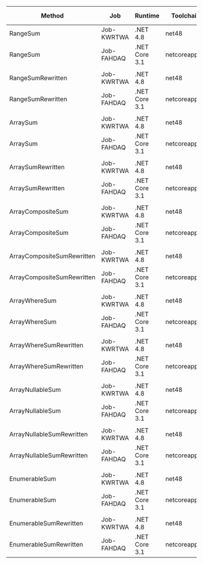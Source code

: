 
|                     Method |        Job |       Runtime |    Toolchain |         Mean |     Error |    StdDev |       Median | Ratio | RatioSD |  Gen 0 | Gen 1 | Gen 2 | Allocated |
|--------------------------- |----------- |-------------- |------------- |-------------:|----------:|----------:|-------------:|------:|--------:|-------:|------:|------:|----------:|
|                   RangeSum | Job-KWRTWA |      .NET 4.8 |        net48 |   4,818.3 ns |  52.79 ns |  49.38 ns |   4,816.0 ns |  1.00 |    0.00 | 0.0076 |     - |     - |      48 B |
|                   RangeSum | Job-FAHDAQ | .NET Core 3.1 | netcoreapp31 |   3,521.3 ns |   7.43 ns |   6.59 ns |   3,519.6 ns |  0.73 |    0.01 | 0.0076 |     - |     - |      40 B |
|                            |            |               |              |              |           |           |              |       |         |        |       |       |           |
|          RangeSumRewritten | Job-KWRTWA |      .NET 4.8 |        net48 |     716.8 ns |   1.16 ns |   1.03 ns |     717.1 ns |  1.00 |    0.00 |      - |     - |     - |         - |
|          RangeSumRewritten | Job-FAHDAQ | .NET Core 3.1 | netcoreapp31 |     717.6 ns |   1.82 ns |   1.70 ns |     716.9 ns |  1.00 |    0.00 |      - |     - |     - |         - |
|                            |            |               |              |              |           |           |              |       |         |        |       |       |           |
|                   ArraySum | Job-KWRTWA |      .NET 4.8 |        net48 |   4,499.2 ns |  20.22 ns |  18.92 ns |   4,491.8 ns |  1.00 |    0.00 | 0.0076 |     - |     - |      32 B |
|                   ArraySum | Job-FAHDAQ | .NET Core 3.1 | netcoreapp31 |   3,740.7 ns |   5.71 ns |   5.06 ns |   3,740.4 ns |  0.83 |    0.00 | 0.0076 |     - |     - |      32 B |
|                            |            |               |              |              |           |           |              |       |         |        |       |       |           |
|          ArraySumRewritten | Job-KWRTWA |      .NET 4.8 |        net48 |     528.8 ns |   2.86 ns |   2.53 ns |     528.1 ns |  1.00 |    0.00 |      - |     - |     - |         - |
|          ArraySumRewritten | Job-FAHDAQ | .NET Core 3.1 | netcoreapp31 |     526.8 ns |   1.02 ns |   0.90 ns |     526.6 ns |  1.00 |    0.01 |      - |     - |     - |         - |
|                            |            |               |              |              |           |           |              |       |         |        |       |       |           |
|          ArrayCompositeSum | Job-KWRTWA |      .NET 4.8 |        net48 | 149,912.8 ns | 892.25 ns | 834.61 ns | 149,775.8 ns |  1.00 |    0.00 | 3.9063 |     - |     - |   16602 B |
|          ArrayCompositeSum | Job-FAHDAQ | .NET Core 3.1 | netcoreapp31 |  16,152.5 ns |  68.66 ns |  60.86 ns |  16,135.3 ns |  0.11 |    0.00 | 2.3499 |     - |     - |    9888 B |
|                            |            |               |              |              |           |           |              |       |         |        |       |       |           |
| ArrayCompositeSumRewritten | Job-KWRTWA |      .NET 4.8 |        net48 |     314.2 ns |   0.66 ns |   0.62 ns |     314.2 ns |  1.00 |    0.00 |      - |     - |     - |         - |
| ArrayCompositeSumRewritten | Job-FAHDAQ | .NET Core 3.1 | netcoreapp31 |     316.1 ns |   0.88 ns |   0.83 ns |     315.7 ns |  1.01 |    0.00 |      - |     - |     - |         - |
|                            |            |               |              |              |           |           |              |       |         |        |       |       |           |
|              ArrayWhereSum | Job-KWRTWA |      .NET 4.8 |        net48 |   3,085.2 ns |  15.84 ns |  14.04 ns |   3,085.1 ns |  1.00 |    0.00 | 0.0114 |     - |     - |      48 B |
|              ArrayWhereSum | Job-FAHDAQ | .NET Core 3.1 | netcoreapp31 |   2,660.2 ns |   6.74 ns |   5.97 ns |   2,659.2 ns |  0.86 |    0.00 | 0.0114 |     - |     - |      48 B |
|                            |            |               |              |              |           |           |              |       |         |        |       |       |           |
|     ArrayWhereSumRewritten | Job-KWRTWA |      .NET 4.8 |        net48 |     522.7 ns |   3.24 ns |   2.87 ns |     521.8 ns |  1.00 |    0.00 |      - |     - |     - |         - |
|     ArrayWhereSumRewritten | Job-FAHDAQ | .NET Core 3.1 | netcoreapp31 |     520.6 ns |   1.99 ns |   1.86 ns |     519.9 ns |  1.00 |    0.01 |      - |     - |     - |         - |
|                            |            |               |              |              |           |           |              |       |         |        |       |       |           |
|           ArrayNullableSum | Job-KWRTWA |      .NET 4.8 |        net48 |   9,062.2 ns | 159.09 ns | 132.85 ns |   9,000.2 ns |  1.00 |    0.00 | 0.0153 |     - |     - |      64 B |
|           ArrayNullableSum | Job-FAHDAQ | .NET Core 3.1 | netcoreapp31 |   9,058.6 ns | 149.72 ns | 125.02 ns |   9,071.4 ns |  1.00 |    0.02 |      - |     - |     - |      32 B |
|                            |            |               |              |              |           |           |              |       |         |        |       |       |           |
|  ArrayNullableSumRewritten | Job-KWRTWA |      .NET 4.8 |        net48 |   1,027.0 ns |  12.92 ns |  11.46 ns |   1,025.3 ns |  1.00 |    0.00 |      - |     - |     - |         - |
|  ArrayNullableSumRewritten | Job-FAHDAQ | .NET Core 3.1 | netcoreapp31 |     944.6 ns |   3.43 ns |   2.87 ns |     944.6 ns |  0.92 |    0.01 |      - |     - |     - |         - |
|                            |            |               |              |              |           |           |              |       |         |        |       |       |           |
|              EnumerableSum | Job-KWRTWA |      .NET 4.8 |        net48 |   4,005.7 ns |   9.48 ns |   7.92 ns |   4,004.4 ns |  1.00 |    0.00 | 0.0076 |     - |     - |      32 B |
|              EnumerableSum | Job-FAHDAQ | .NET Core 3.1 | netcoreapp31 |   4,698.3 ns | 107.88 ns | 311.27 ns |   4,726.6 ns |  1.04 |    0.11 | 0.0076 |     - |     - |      32 B |
|                            |            |               |              |              |           |           |              |       |         |        |       |       |           |
|     EnumerableSumRewritten | Job-KWRTWA |      .NET 4.8 |        net48 |   4,257.1 ns |   9.73 ns |   9.10 ns |   4,254.4 ns |  1.00 |    0.00 | 0.0076 |     - |     - |      32 B |
|     EnumerableSumRewritten | Job-FAHDAQ | .NET Core 3.1 | netcoreapp31 |   4,427.0 ns |  88.52 ns | 203.40 ns |   4,358.4 ns |  1.09 |    0.05 | 0.0076 |     - |     - |      32 B |